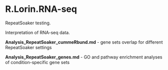 R.Lorin.RNA-seq
===============

RepeatSoaker testing.

Interpretation of RNA-seq data.

**Analysis_RepeatSoaker_cummeRbund.md** - gene sets overlap for different RepeatSoaker settings

**Analysis_RepeatSoaker_genes.md** - GO and pathway enrichment analyses of condition-specific gene sets
